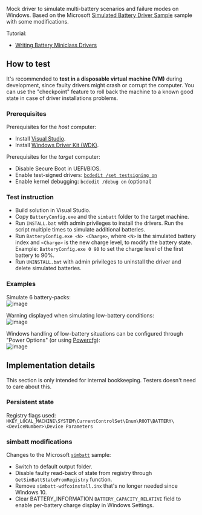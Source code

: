 Mock driver to simulate multi-battery scenarios and failure modes on Windows. Based on the Microsoft [Simulated Battery Driver Sample](https://github.com/microsoft/Windows-driver-samples/tree/main/simbatt) sample with some modifications.

Tutorial:
* [Writing Battery Miniclass Drivers](https://learn.microsoft.com/en-us/windows-hardware/drivers/battery/writing-battery-miniclass-drivers)

## How to test
It's recommended to **test in a disposable virtual machine (VM)** during development, since faulty drivers might crash or corrupt the computer. You can use the "checkpoint" feature to roll back the machine to a known good state in case of driver installations problems.

### Prerequisites
Prerequisites for the _host_ computer:
* Install [Visual Studio](https://visualstudio.microsoft.com/).
* Install [Windows Driver Kit (WDK)](https://learn.microsoft.com/en-us/windows-hardware/drivers/download-the-wdk).

Prerequisites for the _target_ computer:
* Disable Secure Boot in UEFI/BIOS.
* Enable test-signed drivers: [`bcdedit /set testsigning on`](https://learn.microsoft.com/en-us/windows-hardware/drivers/install/the-testsigning-boot-configuration-option)
* Enable kernel debugging: `bcdedit /debug on` (optional)

### Test instruction
* Build solution in Visual Studio.
* Copy `BatteryConfig.exe` and the `simbatt` folder to the target machine.
* Run `INSTALL.bat` with admin privileges to install the drivers. Run the script multiple times to simulate additional batteries.
* Run `BatteryConfig.exe <N> <Charge>`, where `<N>` is the simulated battery index and `<Charge>` is the new charge level, to modify the battery state. Example: `BatteryConfig.exe 0 90` to set the charge level of the first battery to 90%.
* Run `UNINSTALL.bat` with admin privileges to uninstall the driver and delete simulated batteries.

### Examples
Simulate 6 battery-packs:  
![image](https://github.com/forderud/BatterySimulator/assets/2671400/fce5172f-8125-495b-ab06-864e079c19c7)

Warning displayed when simulating low-battery conditions:  
![image](https://github.com/forderud/BatterySimulator/assets/2671400/80707d03-8ffc-4209-bfff-8bfaa1c4181c)

Windows handling of low-battery situations can be configured through "Power Options" (or using [Powercfg](https://learn.microsoft.com/en-us/windows-hardware/design/device-experiences/powercfg-command-line-options)):  
![image](https://github.com/forderud/BatterySimulator/assets/2671400/c98a64a4-1c29-43d8-9376-3feca6ce1130)

## Implementation details
This section is only intended for internal bookkeeping. Testers doesn't need to care about this.

### Persistent state
Registry flags used: `HKEY_LOCAL_MACHINE\SYSTEM\CurrentControlSet\Enum\ROOT\BATTERY\<DeviceNumber>\Device Parameters`

### simbatt modifications
Changes to the Microsoft [`simbatt`](https://github.com/microsoft/Windows-driver-samples/tree/main/simbatt) sample:
* Switch to default output folder.
* Disable faulty read-back of state from registry through `GetSimBattStateFromRegistry` function.
* Remove `simbatt-wdfcoinstall.inx` that's no longer needed since Windows 10.
* Clear BATTERY_INFORMATION `BATTERY_CAPACITY_RELATIVE` field to enable per-battery charge display in Windows Settings.
